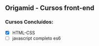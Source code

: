 ## Origamid - Cursos front-end

### Cursos Concluídos:

- [x] HTML-CSS
- [ ] javascript completo es6

